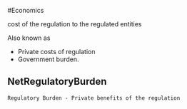 #Economics 

cost of the regulation to the regulated entities 

Also known as 
- Private costs of regulation
- Government burden.

## NetRegulatoryBurden
`Regulatory Burden - Private benefits of the regulation`

